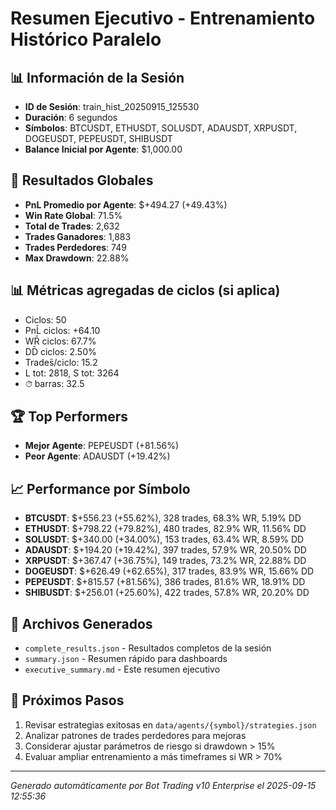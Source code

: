 # Resumen Ejecutivo - Entrenamiento Histórico Paralelo

## 📊 Información de la Sesión
- **ID de Sesión**: train_hist_20250915_125530
- **Duración**: 6 segundos
- **Símbolos**: BTCUSDT, ETHUSDT, SOLUSDT, ADAUSDT, XRPUSDT, DOGEUSDT, PEPEUSDT, SHIBUSDT
- **Balance Inicial por Agente**: $1,000.00

## 🎯 Resultados Globales
- **PnL Promedio por Agente**: $+494.27 (+49.43%)
- **Win Rate Global**: 71.5%
- **Total de Trades**: 2,632
- **Trades Ganadores**: 1,883
- **Trades Perdedores**: 749
- **Max Drawdown**: 22.88%

## 📊 Métricas agregadas de ciclos (si aplica)
- Ciclos: 50
- PnL̄ ciclos: +64.10
- WR̄ ciclos: 67.7%
- DD̄ ciclos: 2.50%
- Trades̄/ciclo: 15.2
- L tot: 2818, S tot: 3264
- ⏱̄ barras: 32.5


## 🏆 Top Performers
- **Mejor Agente**: PEPEUSDT (+81.56%)
- **Peor Agente**: ADAUSDT (+19.42%)

## 📈 Performance por Símbolo
- **BTCUSDT**: $+556.23 (+55.62%), 328 trades, 68.3% WR, 5.19% DD
- **ETHUSDT**: $+798.22 (+79.82%), 480 trades, 82.9% WR, 11.56% DD
- **SOLUSDT**: $+340.00 (+34.00%), 153 trades, 63.4% WR, 8.59% DD
- **ADAUSDT**: $+194.20 (+19.42%), 397 trades, 57.9% WR, 20.50% DD
- **XRPUSDT**: $+367.47 (+36.75%), 149 trades, 73.2% WR, 22.88% DD
- **DOGEUSDT**: $+626.49 (+62.65%), 317 trades, 83.9% WR, 15.66% DD
- **PEPEUSDT**: $+815.57 (+81.56%), 386 trades, 81.6% WR, 18.91% DD
- **SHIBUSDT**: $+256.01 (+25.60%), 422 trades, 57.8% WR, 20.20% DD

## 📁 Archivos Generados
- `complete_results.json` - Resultados completos de la sesión
- `summary.json` - Resumen rápido para dashboards
- `executive_summary.md` - Este resumen ejecutivo

## 🎯 Próximos Pasos
1. Revisar estrategias exitosas en `data/agents/{symbol}/strategies.json`
2. Analizar patrones de trades perdedores para mejoras
3. Considerar ajustar parámetros de riesgo si drawdown > 15%
4. Evaluar ampliar entrenamiento a más timeframes si WR > 70%

---
*Generado automáticamente por Bot Trading v10 Enterprise el 2025-09-15 12:55:36*
